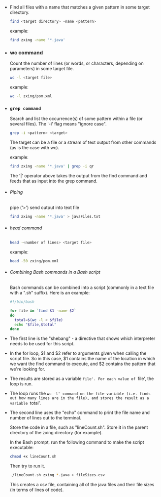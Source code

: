 - Find all files with a name that matches a given pattern in some target directory.
  
  ```sh
  find <target directory> -name <pattern>
  ```
  
  example:
  
  ```sh
  find zxing -name '*.java'
  ```
- ### wc command
  
  Count the number of lines (or words, or characters, depending on parameters) in some target file.
  
  ```sh
  wc -l <target file>
  ```
  
  example:
  
  ```sh
  wc -l zxing/pom.xml
  ```
- ###  `grep command ` 
  
  Search and list the occurrence(s) of some pattern within a file (or several files). The '-i' flag means "ignore case".
  
  ```sh
  grep -i <pattern> <target>
  ```
  
  The target can be a file or a stream of text output from other commands (as is the case with wc).
  
  example:
  
  ```sh
  find zxing -name '*.java' | grep -i qr
  ```
  
  The '|' operator above takes the output from the find command and feeds that as input into the grep command.
- ###### Piping
  
  pipe ('>') send output into text file
  
  ```sh
  find zxing -name '*.java' > javaFiles.txt
  ```
- ###### head command 
  
  ```sh
  head -<number of lines> <target file>
  ```
  
  example:
  
  ```sh
  head -50 zxing/pom.xml
  ```
- ###### Combining Bash commands in a Bash script
  
  Bash commands can be combined into a script (commonly in a text file with a ".sh" suffix). Here is an example:
  
  ```sh
  #!/bin/bash
  
  for file in `find $1 -name $2`
  do
  	total=$(wc -l < $file)
  	echo "$file,$total"
  done
  ```
- The first line is the "shebang" - a directive that shows which interpreter needs to be used for this script.
- In the for loop, $1 and $2 refer to arguments given when calling the script file. So in this case, $1 contains the name of the location in which we want the find command to execute, and $2 contains the pattern that we're looking for.
- The results are stored as a variable `file'. For each value of `file', the loop is run.
- The loop runs the `wc -l' command on the file variable (i.e. finds out how many lines are in the file), and stores the result as a variable `total'.
- The second line uses the "echo" command to print the file name and number of lines out to the terminal.
  
  Store the code in a file, such as "lineCount.sh". Store it in the parent directory of the zxing directory (for example).
  
  In the Bash prompt, run the following command to make the script executable:
  
  ```sh
  chmod +x lineCount.sh
  ```
  
  Then try to run it.
  
  ```sh
  ./lineCount.sh zxing *.java > fileSizes.csv
  ```
  
  This creates a csv file, containing all of the java files and their file sizes (in terms of lines of code).